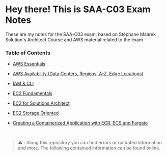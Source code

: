 # Hey there! This is SAA-C03 Exam Notes

These are my notes for the SAA-C03 exam, based on Stéphane Maarek Solution's Architect Course and AWS material
related to the exam 

### Table of Contents

- [AWS Essentials](./AWS-Essentials.md)
- [AWS Availability (Data Centers, Regions, A-Z, Edge Locations)](./AWS-Availability.md)
- [IAM & CLI](./AWS-IAM-and-CLI.md)
- [EC2 Fundamentals](./AWS-EC2-Fundamentals.md)
- [EC2 for Solutions Architect](./AWS-EC2-for-SAA.md)
- [EC2 Storage Oriented](./AWS-EC2-Storage.md)

 
- [Creating a Containerized Application with ECR, ECS and Fargate](./AWS-Containerized-App.md)




&nbsp;
&nbsp;
&nbsp;
&nbsp;
&nbsp;
&nbsp;
&nbsp;

 > :warning: : Along this repository you can find errors or outdated information and more. The following contained information can be found online.
